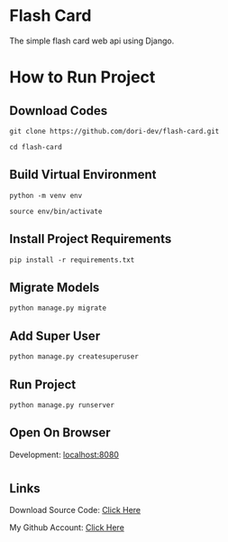 # Flash Card

The simple flash card web api using Django.

#

# How to Run Project

## Download Codes

```
git clone https://github.com/dori-dev/flash-card.git
```

```
cd flash-card
```

## Build Virtual Environment

```
python -m venv env
```

```
source env/bin/activate
```

## Install Project Requirements

```
pip install -r requirements.txt
```

## Migrate Models

```
python manage.py migrate
```

## Add Super User

```
python manage.py createsuperuser
```

## Run Project

```
python manage.py runserver
```

## Open On Browser

Development: [localhost:8080](http://localhost:8080/)<br>

#

## Links

Download Source Code: [Click Here](https://github.com/dori-dev/flash-card/archive/refs/heads/master.zip)

My Github Account: [Click Here](https://github.com/dori-dev/)

